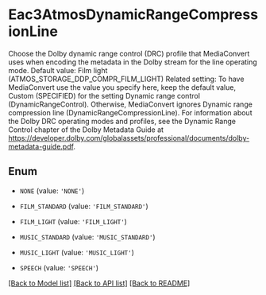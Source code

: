 # Eac3AtmosDynamicRangeCompressionLine

Choose the Dolby dynamic range control (DRC) profile that MediaConvert uses when encoding the metadata in the Dolby stream for the line operating mode. Default value: Film light (ATMOS_STORAGE_DDP_COMPR_FILM_LIGHT) Related setting: To have MediaConvert use the value you specify here, keep the default value, Custom (SPECIFIED) for the setting Dynamic range control (DynamicRangeControl). Otherwise, MediaConvert ignores Dynamic range compression line (DynamicRangeCompressionLine). For information about the Dolby DRC operating modes and profiles, see the Dynamic Range Control chapter of the Dolby Metadata Guide at https://developer.dolby.com/globalassets/professional/documents/dolby-metadata-guide.pdf.

## Enum

* `NONE` (value: `'NONE'`)

* `FILM_STANDARD` (value: `'FILM_STANDARD'`)

* `FILM_LIGHT` (value: `'FILM_LIGHT'`)

* `MUSIC_STANDARD` (value: `'MUSIC_STANDARD'`)

* `MUSIC_LIGHT` (value: `'MUSIC_LIGHT'`)

* `SPEECH` (value: `'SPEECH'`)

[[Back to Model list]](../README.md#documentation-for-models) [[Back to API list]](../README.md#documentation-for-api-endpoints) [[Back to README]](../README.md)


